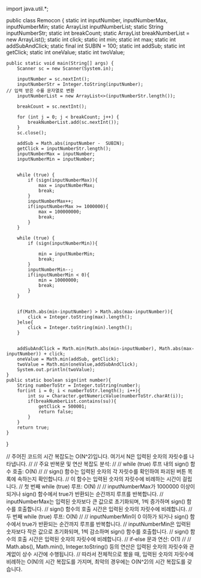 import java.util.*;


public class Remocon {
    static int inputNumber, inputNumberMax, inputNumberMin;
    static ArrayList<Integer> inputNumberList;
    static String inputNumberStr;
    static int breakCount;
    static ArrayList<Integer> breakNumberList = new ArrayList();
    static int click;
    static int min;
    static int max;
    static int addSubAndClick;
    static final int SUBIN = 100;
    static int addSub;
    static int getClick;
    static int oneValue;
    static int twoValue;

    public static void main(String[] args) {
        Scanner sc = new Scanner(System.in);

        inputNumber = sc.nextInt();
        inputNumberStr = Integer.toString(inputNumber);                                   // 입력 받은 수를 문자열로 변환
        inputNumberList = new ArrayList<>(inputNumberStr.length());

        breakCount = sc.nextInt();

        for (int j = 0; j < breakCount; j++) {
            breakNumberList.add(sc.nextInt());
        }
        sc.close();

        addSub = Math.abs(inputNumber -  SUBIN);
        getClick = inputNumberStr.length();
        inputNumberMax = inputNumber;
        inputNumberMin = inputNumber;


        while (true) {
            if (sign(inputNumberMax)){
                max = inputNumberMax;
                break;
            }
            inputNumberMax++;
            if(inputNumberMax >= 1000000){
                max = 100000000;
                break;
            }
        }

        while (true) {
            if (sign(inputNumberMin)){

                min = inputNumberMin;
                break;
            }
            inputNumberMin--;
            if(inputNumberMin < 0){
                min = 10000000;
                break;
            }
        }


        if(Math.abs(min-inputNumber) > Math.abs(max-inputNumber)){
            click = Integer.toString(max).length();
        }else{
            click = Integer.toString(min).length();
        }


        addSubAndClick = Math.min(Math.abs(min-inputNumber), Math.abs(max-inputNumber)) + click;
        oneValue = Math.min(addSub, getClick);
        twoValue = Math.min(oneValue,addSubAndClick);
        System.out.println(twoValue);
    }
    public static boolean sign(int number){
        String numberToStr = Integer.toString(number);
        for(int i = 0; i < numberToStr.length(); i++){
            int su = Character.getNumericValue(numberToStr.charAt(i));
            if(breakNumberList.contains(su)){
                getClick = 500001;
                return false;
            }
        }
        return true;
    }
}


//    주어진 코드의 시간 복잡도는 O(N^2)입니다. 여기서 N은 입력된 숫자의 자릿수를 나타냅니다.
//
//        주요 반복문 및 연산 복잡도 분석:
//
//        while (true) 루프 내의 sign() 함수 호출: O(N)
//
//        sign() 함수는 입력된 숫자의 각 자릿수를 확인하여 파괴된 버튼 목록에 속하는지 확인합니다.
//        이 함수는 입력된 숫자의 자릿수에 비례하는 시간이 걸립니다.
//        첫 번째 while (true) 루프: O(N)
//
//        inputNumberMax가 1000000 이상이 되거나 sign() 함수에서 true가 반환되는 순간까지 루프를 반복합니다.
//        inputNumberMax는 입력된 숫자보다 큰 값으로 초기화되며, 1씩 증가하며 sign() 함수를 호출합니다.
//        sign() 함수의 호출 시간은 입력된 숫자의 자릿수에 비례합니다.
//        두 번째 while (true) 루프: O(N)
//
//        inputNumberMin이 0 이하가 되거나 sign() 함수에서 true가 반환되는 순간까지 루프를 반복합니다.
//        inputNumberMin은 입력된 숫자보다 작은 값으로 초기화되며, 1씩 감소하며 sign() 함수를 호출합니다.
//        sign() 함수의 호출 시간은 입력된 숫자의 자릿수에 비례합니다.
//        if-else 문과 연산: O(1)
//
//        Math.abs(), Math.min(), Integer.toString() 등의 연산은 입력된 숫자의 자릿수와 관계없이 상수 시간에 수행됩니다.
//        따라서 전체적으로 봤을 때, 입력된 숫자의 자릿수에 비례하는 O(N)의 시간 복잡도를 가지며, 최악의 경우에는 O(N^2)의 시간 복잡도를 갖습니다.
